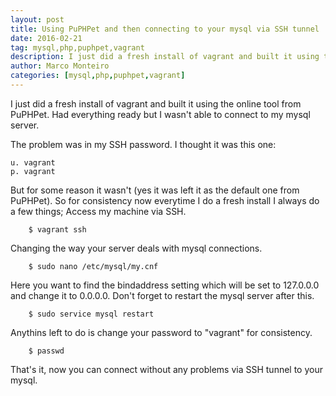 ```yaml
---
layout: post
title: Using PuPHPet and then connecting to your mysql via SSH tunnel
date: 2016-02-21
tag: mysql,php,puphpet,vagrant
description: I just did a fresh install of vagrant and built it using the online tool from PuPHPet
author: Marco Monteiro
categories: [mysql,php,puphpet,vagrant]
---
```


I just did a fresh install of vagrant and built it using the online tool from PuPHPet. Had everything ready but I wasn't able to connect to my mysql server.

<!--more-->

The problem was in my SSH password. I thought it was this one:

    u. vagrant
	p. vagrant

But for some reason it wasn't (yes it was left it as the default one from PuPHPet). So for consistency now everytime I do a fresh install I  always do a few things; Access my machine via SSH.

        $ vagrant ssh

Changing the way your server deals with mysql connections.

        $ sudo nano /etc/mysql/my.cnf

Here you want to find the bindaddress setting which will be set to 127.0.0.0 and change it to 0.0.0.0. Don't forget to restart the mysql server after this.

        $ sudo service mysql restart


Anythins left to do is change your password to "vagrant" for consistency.

        $ passwd

That's it, now you can connect without any problems via SSH tunnel to your mysql.